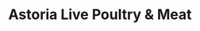 ---
title: "Astoria Live Poultry & Meat"
url: /astoria/astoria-live-poultry-and-meat/
shop: butcher
---